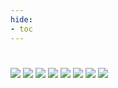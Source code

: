 ```yaml
---
hide:
- toc
---
```

#
![](Diseño_page_1.png)
![](Diseño_page_2.png)
![](Diseño_page_3.png)
![](Diseño_page_4.png)
![](Diseño_page_5.png)
![](Diseño_page_6.png)
![](Diseño_page_7.png)
![](Diseño_page_8.png)

 <style> 
body {
background-image: url('https://github.com/asolear/assets/blob/master/imgs/fondo3.jpg?raw=true'); 
background-repeat: no-repeat; 
background-attachment: fixed; /* background-size: cover; */ 
background-size: 100% 100%;
}
</style> 

